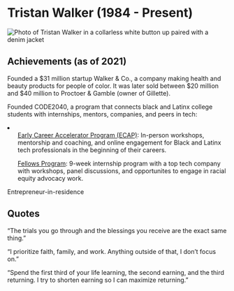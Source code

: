 <html lang="en">

<head>
  <meta charset="UTF-8">
  <meta name="viewport" content="width=device-width, initial-scale=1.0">
  <meta http-equiv="X-UA-Compatible" content="ie=edge">
</head>

<body>
  <h1>Tristan Walker (1984 - Present)</h1>

  <img src="http://d279m997dpfwgl.cloudfront.net/wp/2020/07/Tristan-1000x722.jpg" alt="Photo of Tristan Walker in a collarless white button up paired with a denim jacket">

  <p></p>

  <h2>Achievements (as of 2021)</h2>

  <p>Founded a $31 million startup Walker & Co., a company making health and beauty products for people of color. It was later sold between $20 million and $40 million to Proctoer & Gamble (owner of Gillette).</p>
  <p>Founded CODE2040, a program that connects black and Latinx college students with internships, mentors, companies, and peers in tech:</p>
  <li>
    <ul><a href="http://www.code2040.org/early-career-accelerator-program">Early Career Accelerator Program (ECAP)</a>: In-person workshops, mentorship and coaching, and online engagement for Black and Latinx tech professionals in the
      beginning of their careers.</ul>
    <ul><a href="http://www.code2040.org/fellows-program">Fellows Program</a>: 9-week internship program with a top tech company with workshops, panel discussions, and opportunites to engage in racial equity advocacy work.</ul>
  </li>
  <p>Entrepreneur-in-residence</p>

  <h2>Quotes</h2>

  <p>“The trials you go through and the blessings you receive are the exact same thing.”</p>
  <p>“I prioritize faith, family, and work. Anything outside of that, I don’t focus on.”</p>
  <p>“Spend the first third of your life learning, the second earning, and the third returning. I try to shorten earning so I can maximize returning.”</p>

</body>

</html>
